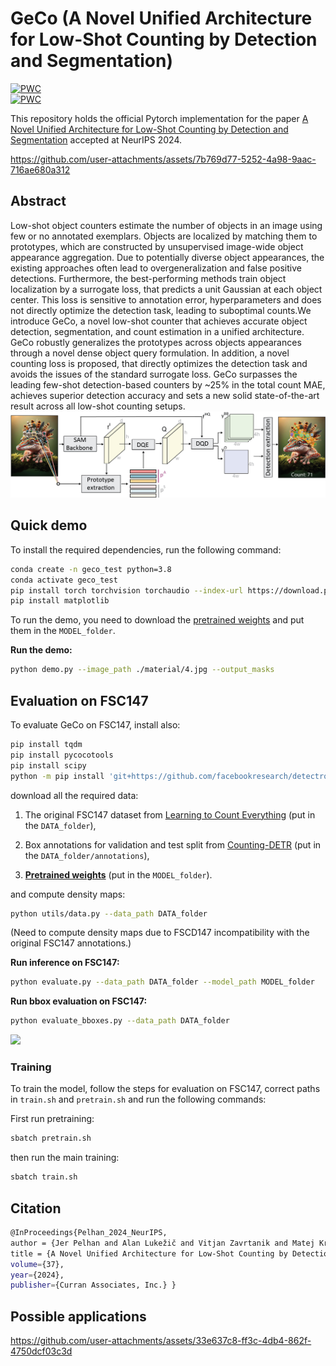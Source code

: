 # GeCo (A Novel Unified Architecture for Low-Shot Counting by Detection and Segmentation)


 	
[![PWC](https://img.shields.io/endpoint.svg?url=https://paperswithcode.com/badge/a-novel-unified-architecture-for-low-shot/few-shot-object-counting-and-detection-on)](https://paperswithcode.com/sota/few-shot-object-counting-and-detection-on?p=a-novel-unified-architecture-for-low-shot)  	
[![PWC](https://img.shields.io/endpoint.svg?url=https://paperswithcode.com/badge/a-novel-unified-architecture-for-low-shot/object-counting-on-fsc147)](https://paperswithcode.com/sota/object-counting-on-fsc147?p=a-novel-unified-architecture-for-low-shot)



This repository holds the official Pytorch implementation for the paper [A Novel Unified Architecture for Low-Shot Counting by Detection and Segmentation](https://arxiv.org/pdf/2409.18686) accepted at NeurIPS 2024.


https://github.com/user-attachments/assets/7b769d77-5252-4a98-9aac-716ae680a312



## Abstract
Low-shot object counters estimate the number of objects in an image using few or no annotated exemplars. Objects are localized by matching them to prototypes, which are constructed by unsupervised image-wide object appearance aggregation. Due to potentially diverse object appearances, the existing approaches often lead to overgeneralization and false positive detections. 
Furthermore, the best-performing methods train object localization by a surrogate loss, that predicts a unit Gaussian at each object center. This loss is sensitive to annotation error, hyperparameters and does not directly optimize the detection task, leading to suboptimal counts.We introduce GeCo, a novel low-shot counter that achieves accurate object detection, segmentation, and count estimation in a unified architecture. GeCo robustly generalizes the prototypes across objects appearances through a novel dense object query formulation. In addition, a novel counting loss is proposed, that directly optimizes the detection task and avoids the issues of the standard surrogate loss. GeCo surpasses the leading few-shot detection-based counters by ~25\% in the total count MAE, achieves superior detection accuracy and sets a new solid state-of-the-art result across all low-shot counting setups. 
![](material/architecture.jpg)


## Quick demo

To install the required dependencies, run the following command:

```bash
conda create -n geco_test python=3.8
conda activate geco_test
pip install torch torchvision torchaudio --index-url https://download.pytorch.org/whl/cu118
pip install matplotlib
```

To run the demo, you need to download the [pretrained weights](https://drive.google.com/file/d/1wjOF9MWkrVJVo5uG3gVqZEW9pwRq_aIk/view?usp=sharing) and put them in the `MODEL_folder`.

**Run the demo:**

```bash
python demo.py --image_path ./material/4.jpg --output_masks
```


## Evaluation on FSC147

To evaluate GeCo on FSC147, install also:

```bash 
pip install tqdm
pip install pycocotools
pip install scipy
python -m pip install 'git+https://github.com/facebookresearch/detectron2.git'
```

download all the required data:
1. The original FSC147 dataset from [Learning to Count Everything](https://drive.google.com/file/d/1ymDYrGs9DSRicfZbSCDiOu0ikGDh5k6S/view?usp=sharing) (put in the `DATA_folder`),

2. Box annotations for validation and test split from [Counting-DETR](https://drive.google.com/drive/folders/1Jvr2Bu2cD_yn4W_DjKIW6YjdAiUsw_WA) (put in the `DATA_folder/annotations`),

3. [**Pretrained weights**](https://drive.google.com/file/d/1wjOF9MWkrVJVo5uG3gVqZEW9pwRq_aIk/view?usp=sharing) (put in the `MODEL_folder`).

and compute density maps: 
```bash
python utils/data.py --data_path DATA_folder
```
(Need to compute density maps due to FSCD147 incompatibility with the original FSC147 annotations.)

**Run inference on FSC147:**

```bash
python evaluate.py --data_path DATA_folder --model_path MODEL_folder
```
**Run bbox evaluation on FSC147:**

```bash
python evaluate_bboxes.py --data_path DATA_folder
```

![](material/qualitative.png)

### Training

To train the model, follow the steps for evaluation on FSC147, correct paths in `train.sh` and `pretrain.sh` and run the following commands:

First run pretraining:
```bash
sbatch pretrain.sh
```

then run the main training:
```bash
sbatch train.sh
```

## Citation
```bash
@InProceedings{Pelhan_2024_NeurIPS, 
author = {Jer Pelhan and Alan Lukežič and Vitjan Zavrtanik and Matej Kristan},
title = {A Novel Unified Architecture for Low-Shot Counting by Detection and Segmentation}, booktitle = {Advances in Neural Information Processing Systems},
volume={37}, 
year={2024}, 
publisher={Curran Associates, Inc.} }
```

## Possible applications

https://github.com/user-attachments/assets/33e637c8-ff3c-4db4-862f-4750dcf03c3d
